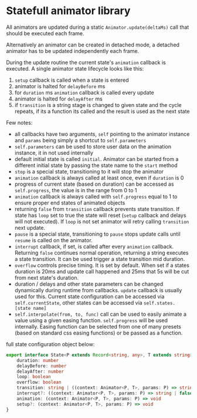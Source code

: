 # Statefull animator library

All animators are updated during a static `Animator.update(deltaMs)` call that should be executed each frame.

Alternatively an animator can be created in detached mode, a detached animator has to be updated independently each frame.

During the update routine the current state's `animation` callback is executed. A single animator state lifecycle looks like this:

1. `setup` callback is called when a state is entered
2. animator is halted for `delayBefore` ms
3. for `duration` ms `animation` callback is called every update
4. animator is halted for `delayAfter` ms
5. if `transition` is a string stage is changed to given state and the cycle repeats, if its a function its called and the result is used as the next state

Few notes:
- all callbacks have two arguments, `self` pointing to the animator instance and `params` being simply a shortcut to `self.parameters`
- `self.parameters` can be used to store user data on the animation instance, it in not used internally 
- default initial state is called `initial`. Animator can be started from a different initial state by passing the state name to the `start` method
- `stop` is a special state, transitioning to it will stop the animator
- `animation` callback is always called at least once, even if `duration` is 0
- progress of current state (based on duration) can be accessed as `self.progress`, the value is in the range from 0 to 1
- `animation` callback is always called with `self.progress` equal to 1 to ensure proper end states of animated objects
- returning `false` from `transition` callback prevents state transition. If state has `loop` set to true the state will reset (`setup` callback and delays will not executed). If `loop` is not set animator will retry calling `transition` next update.
- `pause` is a special state, transitioning to `pause` stops update calls until `resume` is called on the animator.
- `interrupt` callback, if set, is called after every `animation` callback. Returning `false` continues normal operation, returning a string executes a state transition. It can be used trigger a state transition mid duration.
- `overflow` controls precise timing. It is set by default. When set if a states duration is 20ms and update call happened and 25ms that 5s will be cut from next state's duration.
- duration / delays and other state parameters can be changed dynamically during runtime from callbacks. `update` callback is usually used for this. Current state configuration can be accessed via `self.currentState`, other states can be accessed via `self.states.[state name]`
- `self.interpolate(from, to, func)` call can be used to easily animate a value using a given easing function. `self.progress` will be used internally. Easing function can be selected from one of many presets (based on standard css easing functions) or be passed as a function.

full state configuration object below:
```typescript
export interface State<P extends Record<string, any>, T extends string> {
    duration: number
    delayBefore: number
    delayAfter: number
    loop: boolean
    overflow: boolean
    transition: string | ((context: Animator<P, T>, params: P) => string | false)
    interrupt?: ((context: Animator<P, T>, params: P) => string | false)
    animation: (context: Animator<P, T>, params: P) => void
    setup?: (context: Animator<P, T>, params: P) => void
}
```